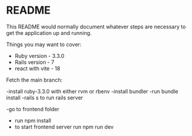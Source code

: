# README

This README would normally document whatever steps are necessary to get the
application up and running.

Things you may want to cover:

* Ruby version - 3.3.0
* Rails version - 7
* react with vite - 18

Fetch the main branch:

-install ruby-3.3.0 with either rvm or rbenv
-install bundler
-run bundle install 
-rails s to run rails server

-go to frontend folder 
- run npm install
- to start frontend server run npm run dev
